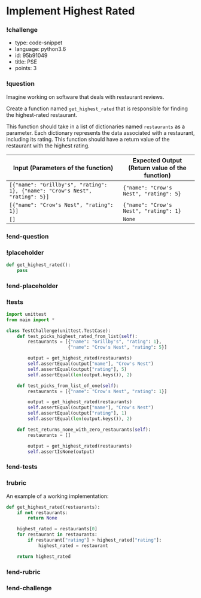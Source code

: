 # Implement Highest Rated

<!-- prettier-ignore-start -->
### !challenge
* type: code-snippet
* language: python3.6
* id: 95b91049
* title: PSE
* points: 3
### !question

Imagine working on software that deals with restaurant reviews.

Create a function named `get_highest_rated` that is responsible for finding the highest-rated restaurant.

This function should take in a list of dictionaries named `restaurants` as a parameter. Each dictionary represents the data associated with a restaurant, including its rating. This function should have a return value of the restaurant with the highest rating.

| Input (Parameters of the function)                                           | Expected Output (Return value of the function) |
| ---------------------------------------------------------------------------- | ---------------------------------------------- |
| `[{"name": "Grillby's", "rating": 1}, {"name": "Crow's Nest", "rating": 5}]` | `{"name": "Crow's Nest", "rating": 5}`         |
| `[{"name": "Crow's Nest", "rating": 1}]`                                     | `{"name": "Crow's Nest", "rating": 1}`         |
| `[]`                                                                         | `None`                                         |

### !end-question
### !placeholder

```python
def get_highest_rated():
    pass
```
### !end-placeholder
### !tests
```python
import unittest
from main import *

class TestChallenge(unittest.TestCase):
    def test_picks_highest_rated_from_list(self):
        restaurants = [{"name": "Grillby's", "rating": 1},
                       {"name": "Crow's Nest", "rating": 5}]

        output = get_highest_rated(restaurants)
        self.assertEqual(output["name"], "Crow's Nest")
        self.assertEqual(output["rating"], 5)
        self.assertEqual(len(output.keys()), 2)

    def test_picks_from_list_of_one(self):
        restaurants = [{"name": "Crow's Nest", "rating": 1}]

        output = get_highest_rated(restaurants)
        self.assertEqual(output["name"], "Crow's Nest")
        self.assertEqual(output["rating"], 1)
        self.assertEqual(len(output.keys()), 2)

    def test_returns_none_with_zero_restaurants(self):
        restaurants = []

        output = get_highest_rated(restaurants)
        self.assertIsNone(output)
```
### !end-tests
### !rubric

An example of a working implementation:

```python
def get_highest_rated(restaurants):
    if not restaurants:
        return None

    highest_rated = restaurants[0]
    for restaurant in restaurants:
        if restaurant["rating"] > highest_rated["rating"]:
            highest_rated = restaurant

    return highest_rated
```

### !end-rubric
### !end-challenge
<!-- prettier-ignore-end -->
